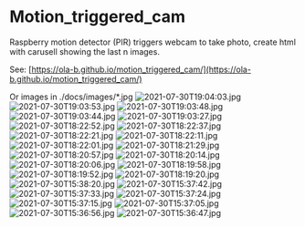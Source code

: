 # Motion_triggered_cam
Raspberry motion detector (PIR) triggers webcam to take photo, create html with carusell showing the last n images.

See: [https://ola-b.github.io/motion_triggered_cam/](https://ola-b.github.io/motion_triggered_cam/)


Or images in ./docs/images/*.jpg
![2021-07-30T19:04:03.jpg](https://github.com/Ola-B/motion_triggered_cam/blob/main/docs/images/2021-07-30T19:04:03.jpg "2021-07-30T19:04:03.jpg")
![2021-07-30T19:03:53.jpg](https://github.com/Ola-B/motion_triggered_cam/blob/main/docs/images/2021-07-30T19:03:53.jpg "2021-07-30T19:03:53.jpg")
![2021-07-30T19:03:48.jpg](https://github.com/Ola-B/motion_triggered_cam/blob/main/docs/images/2021-07-30T19:03:48.jpg "2021-07-30T19:03:48.jpg")
![2021-07-30T19:03:44.jpg](https://github.com/Ola-B/motion_triggered_cam/blob/main/docs/images/2021-07-30T19:03:44.jpg "2021-07-30T19:03:44.jpg")
![2021-07-30T19:03:27.jpg](https://github.com/Ola-B/motion_triggered_cam/blob/main/docs/images/2021-07-30T19:03:27.jpg "2021-07-30T19:03:27.jpg")
![2021-07-30T18:22:52.jpg](https://github.com/Ola-B/motion_triggered_cam/blob/main/docs/images/2021-07-30T18:22:52.jpg "2021-07-30T18:22:52.jpg")
![2021-07-30T18:22:37.jpg](https://github.com/Ola-B/motion_triggered_cam/blob/main/docs/images/2021-07-30T18:22:37.jpg "2021-07-30T18:22:37.jpg")
![2021-07-30T18:22:21.jpg](https://github.com/Ola-B/motion_triggered_cam/blob/main/docs/images/2021-07-30T18:22:21.jpg "2021-07-30T18:22:21.jpg")
![2021-07-30T18:22:11.jpg](https://github.com/Ola-B/motion_triggered_cam/blob/main/docs/images/2021-07-30T18:22:11.jpg "2021-07-30T18:22:11.jpg")
![2021-07-30T18:22:01.jpg](https://github.com/Ola-B/motion_triggered_cam/blob/main/docs/images/2021-07-30T18:22:01.jpg "2021-07-30T18:22:01.jpg")
![2021-07-30T18:21:29.jpg](https://github.com/Ola-B/motion_triggered_cam/blob/main/docs/images/2021-07-30T18:21:29.jpg "2021-07-30T18:21:29.jpg")
![2021-07-30T18:20:57.jpg](https://github.com/Ola-B/motion_triggered_cam/blob/main/docs/images/2021-07-30T18:20:57.jpg "2021-07-30T18:20:57.jpg")
![2021-07-30T18:20:14.jpg](https://github.com/Ola-B/motion_triggered_cam/blob/main/docs/images/2021-07-30T18:20:14.jpg "2021-07-30T18:20:14.jpg")
![2021-07-30T18:20:06.jpg](https://github.com/Ola-B/motion_triggered_cam/blob/main/docs/images/2021-07-30T18:20:06.jpg "2021-07-30T18:20:06.jpg")
![2021-07-30T18:19:58.jpg](https://github.com/Ola-B/motion_triggered_cam/blob/main/docs/images/2021-07-30T18:19:58.jpg "2021-07-30T18:19:58.jpg")
![2021-07-30T18:19:52.jpg](https://github.com/Ola-B/motion_triggered_cam/blob/main/docs/images/2021-07-30T18:19:52.jpg "2021-07-30T18:19:52.jpg")
![2021-07-30T18:19:20.jpg](https://github.com/Ola-B/motion_triggered_cam/blob/main/docs/images/2021-07-30T18:19:20.jpg "2021-07-30T18:19:20.jpg")
![2021-07-30T15:38:20.jpg](https://github.com/Ola-B/motion_triggered_cam/blob/main/docs/images/2021-07-30T15:38:20.jpg "2021-07-30T15:38:20.jpg")
![2021-07-30T15:37:42.jpg](https://github.com/Ola-B/motion_triggered_cam/blob/main/docs/images/2021-07-30T15:37:42.jpg "2021-07-30T15:37:42.jpg")
![2021-07-30T15:37:33.jpg](https://github.com/Ola-B/motion_triggered_cam/blob/main/docs/images/2021-07-30T15:37:33.jpg "2021-07-30T15:37:33.jpg")
![2021-07-30T15:37:24.jpg](https://github.com/Ola-B/motion_triggered_cam/blob/main/docs/images/2021-07-30T15:37:24.jpg "2021-07-30T15:37:24.jpg")
![2021-07-30T15:37:15.jpg](https://github.com/Ola-B/motion_triggered_cam/blob/main/docs/images/2021-07-30T15:37:15.jpg "2021-07-30T15:37:15.jpg")
![2021-07-30T15:37:05.jpg](https://github.com/Ola-B/motion_triggered_cam/blob/main/docs/images/2021-07-30T15:37:05.jpg "2021-07-30T15:37:05.jpg")
![2021-07-30T15:36:56.jpg](https://github.com/Ola-B/motion_triggered_cam/blob/main/docs/images/2021-07-30T15:36:56.jpg "2021-07-30T15:36:56.jpg")
![2021-07-30T15:36:47.jpg](https://github.com/Ola-B/motion_triggered_cam/blob/main/docs/images/2021-07-30T15:36:47.jpg "2021-07-30T15:36:47.jpg")
